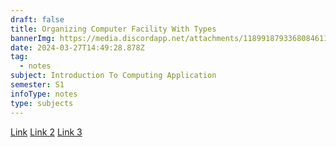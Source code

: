 ```yaml
---
draft: false
title: Organizing Computer Facility With Types
bannerImg: https://media.discordapp.net/attachments/1189918793368084611/1222555750253989968/images.jpeg?ex=6616a4c4&is=66042fc4&hm=9f9bced3ff7e321f4e69106d354560bd5767faafb433c3134038932b13654a8a&=&format=webp
date: 2024-03-27T14:49:28.878Z
tag:
  - notes
subject: Introduction To Computing Application
semester: S1
infoType: notes
type: subjects
---
```


<a href="ecf0c21f7cbc8436e1a5da959a1d19b40ca6c99d">Link</a>
<a href="ecf0c21f7cbc8436e1a5da959a1d19b40ca6c99d">Link 2</a>
<a href="ecf0c21f7cbc8436e1a5da959a1d19b40ca6c99d">Link 3</a>
